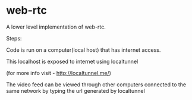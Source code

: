 web-rtc
=======

A lower level implementation of web-rtc.

Steps:

Code is run on a computer(local host) that has internet access.

This localhost is exposed to internet using localtunnel

(for more info visit - http://localtunnel.me/)

The video feed can be viewed through other computers connected to the same network by typing the url generated by localtunnel

